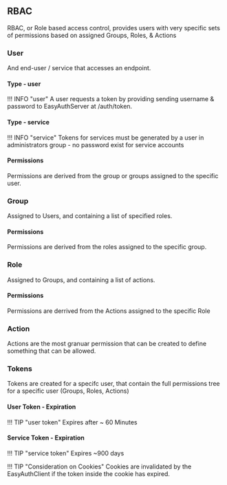 ## RBAC
RBAC, or Role based access control, provides users with very specific sets of permissions based on assigned Groups, Roles, & Actions

### User
And end-user / service that accesses an endpoint. 

#### Type - user

!!! INFO "user"
    A user requests a token by providing sending username & password to EasyAuthServer at /auth/token.

#### Type - service 
!!! INFO "service"
    Tokens for services must be generated by a user in administrators group - no password exist for service accounts

#### Permissions
Permissions are derived from the group or groups assigned to the specific user.

### Group
Assigned to Users, and containing a list of specified roles.

#### Permissions
Permissions are  derived from the roles assigned to the specific group.


### Role
Assigned to Groups, and containing a list of actions.

#### Permissions
Permissions are derrived from the Actions assigned to the specific Role


### Action
Actions are the most granuar permission that can be created to define something that can be allowed.


### Tokens
Tokens are created for a specifc user, that contain the full permissions tree for a specific user (Groups, Roles, Actions)

#### User Token - Expiration

!!! TIP "user token"
    Expires after ~ 60 Minutes

#### Service Token - Expiration

!!! TIP "service token"
    Expires ~900 days 

!!! TIP "Consideration on Cookies"
    Cookies are invalidated by the EasyAuthClient if the token inside the cookie has expired.


 

